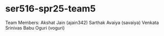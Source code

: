 # ser516-spr25-team5

Team Members:
Akshat Jain (ajain342)
Sarthak Avaiya (savaiya)
Venkata Srinivas Babu Oguri (voguri)
